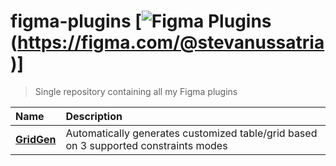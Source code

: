 # figma-plugins [![Figma Plugins](https://img.shields.io/badge/figma-%40stevanussatria-0066B3)(https://figma.com/@stevanussatria)]

> Single repository containing all my Figma plugins

| Name                                | Description                                                                          |
| :---------------------------------- | :----------------------------------------------------------------------------------- |
| [**GridGen**](/figma-table-creator) | Automatically generates customized table/grid based on 3 supported constraints modes |

